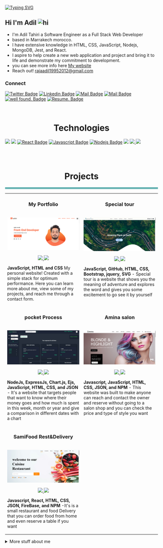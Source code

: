 <a href="https://git.io/typing-svg"><img src="https://readme-typing-svg.demolab.com?font=Fira+Code&size=24&duration=2500&pause=1500&color=F7F7F7&center=true&vCenter=true&width=450&lines=Creating+responsive+websites;Developing+a+great+idea;Coding+and+learning+daily!" alt="Typing SVG" /></a>

</div>

<!-- Social Badge Section -->

## Hi I'm Adil <img src="https://user-images.githubusercontent.com/1303154/88677602-1635ba80-d120-11ea-84d8-d263ba5fc3c0.gif" width="28px" alt="hi">

- I'm Adil Tahiri a Software Engineer as a Full Stack Web Developer
- based in Marrakech morocco.
- I have extensive knowledge in HTML, CSS, JavaScript, Nodejs, MongoDB, Jest, and React.
- I aspire to help create a new web application and project and bring it to life and demonstrate my commitment to development.
- you can see more info here [My website](https://adilth.netlify.app/)
- Reach out! rajaadil19952012@gmail.com
  <br />

### Connect

[![Twitter Badge](https://img.shields.io/badge/-@adilth-1ca0f1?style=flat&labelColor=1ca0f1&logo=twitter&logoColor=white&url=https%3A%2F%2Ftwitter.com%2Faadilth)](https://twitter.com/aadilth) [![Linkedin Badge](https://img.shields.io/static/v1?label=|&message=adil-tahiri&color=0072b1&labelColor=0072b1&logo=linkedin&logoColor=fff)](https://www.linkedin.com/in/adil-tahiri-4681711a3/) [![Mail Badge](https://img.shields.io/badge/-adiltahiri-c0392b?style=flat&labelColor=c0392b&logo=gmail&logoColor=white)](mailto:rajaadil19952012@gmail.com) [![Mail Badge](https://img.shields.io/static/v1?label=|&message=WEBSITE&color=23555f&logo=react&logo-color=white)](https://adilth.netlify.app/)
[![well found. Badge](https://img.shields.io/static/v1?label=|&message=AngelList&labelColor=fff&color=fff&logo=AngelList&logoColor=black)](https://angel.co/profile/edit/overview)
[![Resume. Badge](https://img.shields.io/badge/-Resume-000?style=for-the-badge&logo=react&logoColor=61dbfb)](https://adilth.netlify.app/img/Adil-tahiri-CV_Software_EngineerWithoutIMG.pdf)

<!-- TODO: Add last video link -->

<br /> 
<h1 align="center">Technologies</h1>

<!-- TODO: Make technologies links takes you to repositories -->

[<img src="https://img.shields.io/static/v1?label=|&message=HTML5&color=23555f&style=for-the-badge&labelColor=black&logo=html5"/>](#)
[<img src="https://img.shields.io/static/v1?label=|&message=CSS3&color=264de4&style=for-the-badge&labelColor=black&logo=css3"/>](#)
[![React Badge](https://img.shields.io/badge/-React-61DBFB?style=for-the-badge&labelColor=black&logo=react&logoColor=61DBFB)](#) [![Javascript Badge](https://img.shields.io/badge/-Javascript-F0DB4F?style=for-the-badge&labelColor=black&logo=javascript&logoColor=F0DB4F)](#) [![Nodejs Badge](https://img.shields.io/badge/-Nodejs-3C873A?style=for-the-badge&labelColor=black&logo=node.js&logoColor=3C873A)](#) [<img src="https://img.shields.io/static/v1?label=|&message=MONGO-DB&color=for-the-badge&style=for-the-badge&labelColor=black&logo=mongodb"/>](#)
[ <img src="https://img.shields.io/static/v1?label=|&message=GIT&color=F1502F&style=for-the-badge&labelColor=black&logo=git"/>](#)<a href="Downloads\Documents\Adil-tahiri-CV_Software_Engineer (2).docx.pdf" target="_blank">
<img src="https://img.shields.io/static/v1?label=|&message=RESUME&color=23555f&style=for-the-badge&logo=react&logo-color=white"/>
</a>

<br />
<br />

<h1 align="center">Projects</h1>
<table bordercolor="#66b2b2">

<div align="center">
<table>
 <tr>
    <td width="50%" valign="top">
      <h3 align="center">My Portfolio</h3>
      <br />
      <a href="https://adilth.netlify.app/" target="_blank">
        <img src="img/portfolio.png" alt="my personal portfolio" />
      </a>
      <br />
      <p align="center">
        <a href="https://github.com/adilth/portfolio" target="_blank">
          <img src="https://img.shields.io/badge/-Repo-000?style=for-the-badge&logo=Github&logoColor=white" />
        </a>
        <a href="https://adilth.netlify.app/" target="_blank">
          <img src="https://img.shields.io/badge/-Website-fff?style=for-the-badge&logo=Wordpress&logoColor=black" />
        </a>
      </p>
      <p>
        <strong>JavaScript, HTML and CSS</strong> My personal website! Created with a simple stack for optimum performance. Here you can learn more about me, view some of my projects, and reach me through a contact form.
      </p>
    </td>
    <td width="50%" valign="top">
      <h3 align="center">Special tour</h3>
      <br />
      <a href="https://specailtour.netlify.app/" target="_blank">
        <img src="img/project2.png" />
      </a>
      <br />
      <p align="center">
        <a href="https://github.com/adilth/finess" target="_blank">
          <img src="https://img.shields.io/badge/-Repo-000?style=for-the-badge&logo=Github&logoColor=white" />
        </a>
        <a href="https://specailtour.netlify.app/" target="_blank">
          <img src="https://img.shields.io/badge/-Website-fff?style=for-the-badge&logo=Wordpress&logoColor=black" />
        </a>
      </p>
      <p>
        <strong>JavaScript, GitHub, HTML, CSS, Bootstrap, jquery,  SVG</strong> - Special tour is a website that shows you the meaning of adventure and explores the word and
                        gives you some excitement to go see it by yourself
      </p>
    </td>
  </tr>
   <tr>
    <td width="50%" valign="top">
      <h3 align="center">pocket Process</h3>
      <br />
      <a href="https://pocket-process.cyclic.app" target="_blank">
        <img src="img/pocket-process-new-small.jpg">
      </a>
      <br />
      <p align="center">
        <a href="https://github.com/adilth/pocket-process" target="_blank">
          <img src="https://img.shields.io/badge/-Repo-000?style=for-the-badge&logo=Github&logoColor=white" />
        </a>
        <a href="https://pocket-process.cyclic.app" target="_blank">
          <img src="https://img.shields.io/badge/-Website-fff?style=for-the-badge&logo=Wordpress&logoColor=black" />
        </a>
      </p>
      <p>
        <strong>NodeJs, ExpressJs, Chart.js, Ejs, JavaScript, HTML, CSS, and JSON</strong> - It's a website that targets people that want to know where their money goes and how much
                        is spent in this week, month or year and give a comparison in different dates with a chart
      </p>
    </td>
    <td width="50%" valign="top">
      <h3 align="center">Amina salon</h3>
      <br />
      <a href="https://amina-salon.netlify.app/" target="_blank">
        <img src="img/project1.png" />
      </a>
      <br />
      <p align="center">
        <a href="https://github.com/adilth/salon" target="_blank">
          <img src="https://img.shields.io/badge/-Repo-000?style=for-the-badge&logo=Github&logoColor=white" />
        </a>
        <a href="https://amina-salon.netlify.app/" target="_blank">
          <img src="https://img.shields.io/badge/-Website-fff?style=for-the-badge&logo=Wordpress&logoColor=black" />
        </a>
      </p>
      <p>
        <strong>Javascript, JavaScript, HTML, CSS, JSON, and NPM</strong> - This website was built to make anyone can reach and contact the owner and reserve without going to a
                        salon shop and you can check the price and type of style you want
      </p>
    </td>
  </tr>
  <tr>
  <td width="50%" valign="top">
      <h3 align="center">SamiFood Rest&Delivery</h3>
      <br />
      <a href="https://samiFood.cyclic.app/" target="_blank">
        <img src="img/project3.png" />
      </a>
      <br />
      <p align="center">
        <a href="https://github.com/adilth/SamiFoodDelivery" target="_blank">
          <img src="https://img.shields.io/badge/-Repo-000?style=for-the-badge&logo=Github&logoColor=white" />
        </a>
        <a href="https://samiFood.cyclic.app/" target="_blank">
          <img src="https://img.shields.io/badge/-Website-fff?style=for-the-badge&logo=Wordpress&logoColor=black" />
        </a>
      </p>
      <p>
        <strong>Javascript, React, HTML, CSS, JSON, FireBase, and NPM</strong> -It's is a small restaurant and food Delivery that you can order food from home and even reserve a table if you want
      </p>
    </td>
  </tr>
</table>
</div>
<details>
<summary>
  More stuff about me
</summary>

<br >

#### Github Stats

<!-- ![adilth's github stats](https://github-readme-stats.vercel.app/api?username=adilth&count_private=true&theme=tokyonight&hide=contribs,prs) -->
 <p align="left">

<img src="https://github-readme-stats.vercel.app/api?username=adilth&count_private=true&theme=tokyonight&hide=contribs,prs&hide_border=true" />

<img src="https://github-readme-stats.vercel.app/api/top-langs/?username=adilth&text_color=ffffff&icon_color=61dafb&bg_color=20232a&langs_count=100&layout=compact&hide_border=true&custom_title=GitHub%20Breakdown" alt="Top language used in my public repos" />
<!-- <img src="https://metrics.lecoq.io/adilth?template=classic&repositories.forks=true&isocalendar=1&gists=1&lines=1&achievements=1&activity=1&isocalendar.duration=half-year&activity.limit=5&activity.load=300&activity.days=14&activity.filter=all&activity.visibility=all&activity.timestamps=false&achievements.threshold=C&achievements.secrets=true&achievements.limit=0&config.timezone=America%2FNew_York" /> -->

 </p>
</details>

